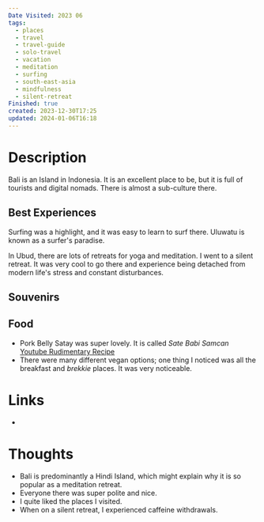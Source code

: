 ```yaml
---
Date Visited: 2023 06
tags:
  - places
  - travel
  - travel-guide
  - solo-travel
  - vacation
  - meditation
  - surfing
  - south-east-asia
  - mindfulness
  - silent-retreat
Finished: true
created: 2023-12-30T17:25
updated: 2024-01-06T16:18
---
```




# Description
Bali is an Island in Indonesia. It is an excellent place to be, but it is full of tourists and digital nomads. There is almost a sub-culture there. 


## Best Experiences
Surfing was a highlight, and it was easy to learn to surf there. Uluwatu is known as a surfer's paradise. 

In Ubud, there are lots of retreats for yoga and meditation. I went to a silent retreat. It was very cool to go there and experience being detached from modern life's stress and constant disturbances. 

## Souvenirs 


## Food
- Pork Belly Satay was super lovely. It is called *Sate Babi Samcan* [Youtube Rudimentary Recipe](https://www.youtube.com/watch?v=C4iA8AWNDr4&list=WL&index=16&t=9s)
- There were many different vegan options; one thing I noticed was all the breakfast and *brekkie* places. It was very noticeable. 

# Links
- 

# Thoughts 
- Bali is predominantly a Hindi Island, which might explain why it is so popular as a meditation retreat. 
- Everyone there was super polite and nice. 
- I quite liked the places I visited. 
- When on a silent retreat, I experienced caffeine withdrawals. 

